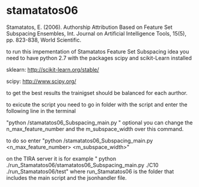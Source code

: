 # stamatatos06
Stamatatos, E. (2006). Authorship Attribution Based on Feature Set Subspacing Ensembles, Int. Journal on Artificial Intelligence Tools, 15(5), pp. 823-838, World Scientific.


to run  this impementation of Stamatatos Feature Set Subspacing idea you need to have python 2.7 with the packages scipy and scikit-Learn installed 


sklearn:
http://scikit-learn.org/stable/

scipy:
http://www.scipy.org/



to get the best results the trainigset should be balanced for each aurthor. 

to exicute the script you need to go in folder with the script and enter the following line in the terminal 

"python <path>/stamatatos06_Subspacing_main.py <corpora-path> <output-path>" 
optional you can change the n_max_feature_number and the m_subspace_width over this command. 

to do so enter 
"python <path>/stamatatos06_Subspacing_main.py <corpora-path> <output-path> <n_max_feature_number> <m_subspace_width>" 

on the TIRA server it is for example " python ./run_Stamatatos06/stamatatos06_Subspacing_main.py ./C10 ./run_Stamatatos06/test"
where run_Stamatatos06 is the folder that includes the main script and the jsonhandler file. 